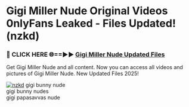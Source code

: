 # Gigi Miller Nude Original Videos 0nlyFans Leaked - Files Updated! (nzkd)

<h3>🔴 CLICK HERE 🌐==►► <a href="https://tinyurl.com/52m3yx9h" rel="nofollow">Gigi Miller Nude Updated Files</a></h3>

Get Gigi Miller Nude and all content. Now you can access all videos and pictures of Gigi Miller Nude. New Updated Files 2025!

[![nzkd](https://i.imgur.com/TnHtlc8.gif)](https://tinyurl.com/52m3yx9h)
gigi bunny nude<br>
gigi bunny nudes<br>
gigi papasavvas nude